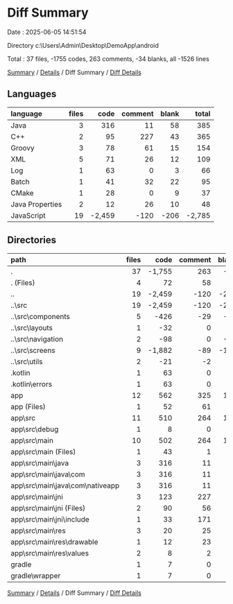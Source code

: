 # Diff Summary

Date : 2025-06-05 14:51:54

Directory c:\\Users\\Admin\\Desktop\\DemoApp\\android

Total : 37 files,  -1755 codes, 263 comments, -34 blanks, all -1526 lines

[Summary](results.md) / [Details](details.md) / Diff Summary / [Diff Details](diff-details.md)

## Languages
| language | files | code | comment | blank | total |
| :--- | ---: | ---: | ---: | ---: | ---: |
| Java | 3 | 316 | 11 | 58 | 385 |
| C++ | 2 | 95 | 227 | 43 | 365 |
| Groovy | 3 | 78 | 61 | 15 | 154 |
| XML | 5 | 71 | 26 | 12 | 109 |
| Log | 1 | 63 | 0 | 3 | 66 |
| Batch | 1 | 41 | 32 | 22 | 95 |
| CMake | 1 | 28 | 0 | 9 | 37 |
| Java Properties | 2 | 12 | 26 | 10 | 48 |
| JavaScript | 19 | -2,459 | -120 | -206 | -2,785 |

## Directories
| path | files | code | comment | blank | total |
| :--- | ---: | ---: | ---: | ---: | ---: |
| . | 37 | -1,755 | 263 | -34 | -1,526 |
| . (Files) | 4 | 72 | 58 | 34 | 164 |
| .. | 19 | -2,459 | -120 | -206 | -2,785 |
| ..\\src | 19 | -2,459 | -120 | -206 | -2,785 |
| ..\\src\\components | 5 | -426 | -29 | -35 | -490 |
| ..\\src\\layouts | 1 | -32 | 0 | -4 | -36 |
| ..\\src\\navigation | 2 | -98 | 0 | -11 | -109 |
| ..\\src\\screens | 9 | -1,882 | -89 | -151 | -2,122 |
| ..\\src\\utils | 2 | -21 | -2 | -5 | -28 |
| .kotlin | 1 | 63 | 0 | 3 | 66 |
| .kotlin\\errors | 1 | 63 | 0 | 3 | 66 |
| app | 12 | 562 | 325 | 134 | 1,021 |
| app (Files) | 1 | 52 | 61 | 12 | 125 |
| app\\src | 11 | 510 | 264 | 122 | 896 |
| app\\src\\debug | 1 | 8 | 0 | 2 | 10 |
| app\\src\\main | 10 | 502 | 264 | 120 | 886 |
| app\\src\\main (Files) | 1 | 43 | 1 | 3 | 47 |
| app\\src\\main\\java | 3 | 316 | 11 | 58 | 385 |
| app\\src\\main\\java\\com | 3 | 316 | 11 | 58 | 385 |
| app\\src\\main\\java\\com\\nativeapp | 3 | 316 | 11 | 58 | 385 |
| app\\src\\main\\jni | 3 | 123 | 227 | 52 | 402 |
| app\\src\\main\\jni (Files) | 2 | 90 | 56 | 28 | 174 |
| app\\src\\main\\jni\\include | 1 | 33 | 171 | 24 | 228 |
| app\\src\\main\\res | 3 | 20 | 25 | 7 | 52 |
| app\\src\\main\\res\\drawable | 1 | 12 | 23 | 3 | 38 |
| app\\src\\main\\res\\values | 2 | 8 | 2 | 4 | 14 |
| gradle | 1 | 7 | 0 | 1 | 8 |
| gradle\\wrapper | 1 | 7 | 0 | 1 | 8 |

[Summary](results.md) / [Details](details.md) / Diff Summary / [Diff Details](diff-details.md)